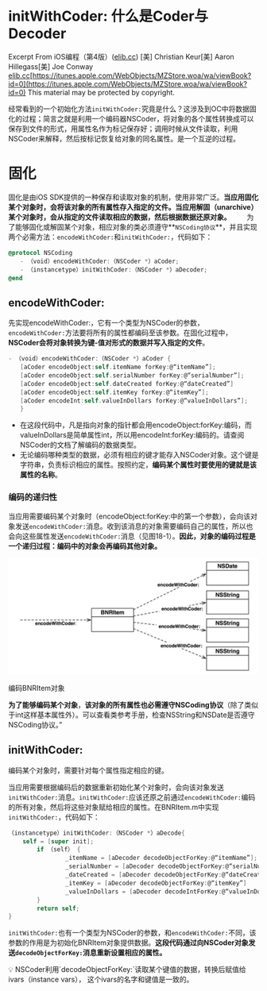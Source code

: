 # initWithCoder: 什么是Coder与Decoder

Excerpt From
iOS编程（第4版）([elib.cc](http://elib.cc/))
[美] Christian Keur[美] Aaron Hillegass[美] Joe Conway [elib.cc](http://elib.cc/)[https://itunes.apple.com/WebObjects/MZStore.woa/wa/viewBook?id=0](https://itunes.apple.com/WebObjects/MZStore.woa/wa/viewBook?id=0)
This material may be protected by copyright.

经常看到的一个初始化方法`initWithCoder:`究竟是什么？这涉及到OC中将数据固化的过程；简言之就是利用一个编码器NSCoder，将对象的各个属性转换成可以保存到文件的形式，用属性名作为标记保存好；调用时候从文件读取，利用NSCoder来解释，然后按标记恢复给对象的同名属性。是一个互逆的过程。

# 固化

固化是由iOS SDK提供的一种保存和读取对象的机制，使用非常广泛。**当应用固化某个对象时，会将该对象的所有属性存入指定的文件。当应用解固（unarchive）某个对象时，会从指定的文件读取相应的数据，然后根据数据还原对象。**
　　为了能够固化或解固某个对象，相应对象的类必须遵守**`NSCoding协议`**，并且实现两个必需方法：`encodeWithCoder:`和`initWithCoder:`，代码如下：

```objectivec
@protocol NSCoding
　　- （void）encodeWithCoder:（NSCoder *）aCoder;
　　- （instancetype）initWithCoder:（NSCoder *）aDecoder;
@end
```

## encodeWithCoder:

先实现encodeWithCoder:，它有一个类型为NSCoder的参数，`encodeWithCoder:`方法要将所有的属性都编码至该参数。在固化过程中，**NSCoder会将对象转换为键-值对形式的数据并写入指定的文件**。

```objectivec
- （void）encodeWithCoder:（NSCoder *）aCoder {
　　[aCoder encodeObject:self.itemName forKey:@“itemName”];
　　[aCoder encodeObject:self.serialNumber forKey:@“serialNumber”];
　　[aCoder encodeObject:self.dateCreated forKey:@“dateCreated”]
　　[aCoder encodeObject:self.itemKey forKey:@“itemKey”];
　　[aCoder encodeInt:self.valueInDollars forKey:@“valueInDollars”];
　　}
```

- 在这段代码中，凡是指向对象的指针都会用encodeObject:forKey:编码，而valueInDollars是简单属性int，所以用encodeInt:forKey:编码的。请查阅NSCoder的文档了解编码的数据类型。
- 无论编码哪种类型的数据，必须有相应的键才能存入NSCoder对象。这个键是字符串，负责标识相应的属性。按照约定，**编码某个属性时要使用的键就是该属性的名称**。

### 编码的递归性

当应用需要编码某个对象时（encodeObject:forKey:中的第一个参数），会向该对象发送`encodeWithCoder:`消息。收到该消息的对象需要编码自己的属性，所以也会向这些属性发送`encodeWithCoder:`消息（见图18-1）。**因此，对象的编码过程是一个递归过程：编码中的对象会再编码其他对象。**

![编码BNRItem对象](initWithCoder%20%E4%BB%80%E4%B9%88%E6%98%AFCoder%E4%B8%8EDecoder%202c3a53e9624840cb94d28ec54211ff87/Untitled.png)

编码BNRItem对象

**为了能够编码某个对象**，**该对象的所有属性也必需遵守NSCoding协议**（除了类似于int这样基本属性外）。可以查看类参考手册，检查NSString和NSDate是否遵守NSCoding协议。”

## initWithCoder:

编码某个对象时，需要针对每个属性指定相应的键。

当应用需要根据编码后的数据重新初始化某个对象时，会向该对象发送`initWithCoder:`消息。`initWithCoder:`应该还原之前通过`encodeWithCoder:`编码的所有对象，然后将这些对象赋给相应的属性。在BNRItem.m中实现`initWithCoder:`，代码如下：

```objectivec
（instancetype）initWithCoder:（NSCoder *）aDecode{
	self = [super init];
		if （self） {
				_itemName = [aDecoder decodeObjectForKey:@“itemName”];
				_serialNumber = [aDecoder decodeObjectForKey:@“serialNumber”]
				_dateCreated = [aDecoder decodeObjectForKey:@“dateCreated”];
				_itemKey = [aDecoder decodeObjectForKey:@“itemKey”]
				_valueInDollars = [aDecoder decodeIntForKey:@“valueInDollars”];
		}
		return self;
}
```

`initWithCoder:`也有一个类型为NSCoder的参数，和`encodeWithCoder:`不同，该参数的作用是为初始化BNRItem对象提供数据。**这段代码通过向NSCoder对象发送`decodeObjectForKey:`消息重新设置相应的属性。**

<aside>
💡 NSCoder利用`decodeObjectForKey:`读取某个键值的数据，转换后赋值给ivars（instance vars）， 这个ivars的名字和键值是一致的。

</aside>